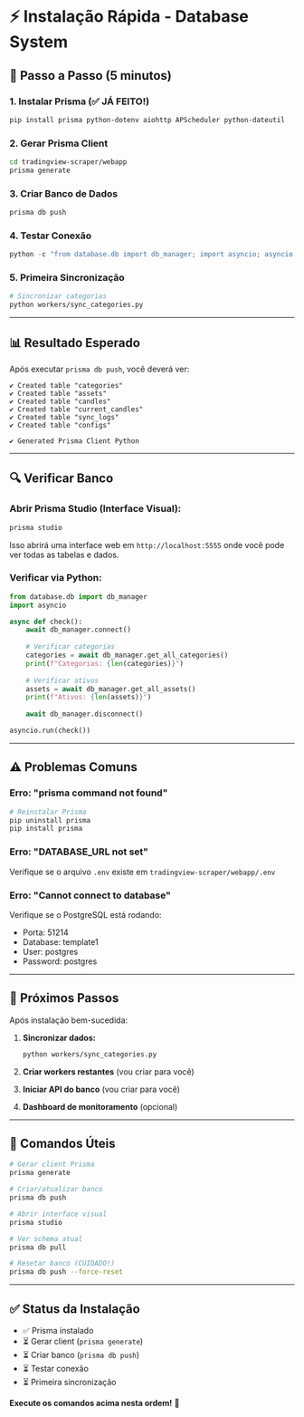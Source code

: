 # ⚡ Instalação Rápida - Database System

## 🚀 **Passo a Passo (5 minutos)**

### **1. Instalar Prisma (✅ JÁ FEITO!)**
```bash
pip install prisma python-dotenv aiohttp APScheduler python-dateutil
```

### **2. Gerar Prisma Client**
```bash
cd tradingview-scraper/webapp
prisma generate
```

### **3. Criar Banco de Dados**
```bash
prisma db push
```

### **4. Testar Conexão**
```python
python -c "from database.db import db_manager; import asyncio; asyncio.run(db_manager.connect()); print('✅ Conectado!')"
```

### **5. Primeira Sincronização**
```bash
# Sincronizar categorias
python workers/sync_categories.py
```

---

## 📊 **Resultado Esperado**

Após executar `prisma db push`, você deverá ver:
```
✔ Created table "categories"
✔ Created table "assets"
✔ Created table "candles"
✔ Created table "current_candles"
✔ Created table "sync_logs"
✔ Created table "configs"

✔ Generated Prisma Client Python
```

---

## 🔍 **Verificar Banco**

### **Abrir Prisma Studio (Interface Visual):**
```bash
prisma studio
```

Isso abrirá uma interface web em `http://localhost:5555` onde você pode ver todas as tabelas e dados.

### **Verificar via Python:**
```python
from database.db import db_manager
import asyncio

async def check():
    await db_manager.connect()
    
    # Verificar categorias
    categories = await db_manager.get_all_categories()
    print(f"Categorias: {len(categories)}")
    
    # Verificar ativos
    assets = await db_manager.get_all_assets()
    print(f"Ativos: {len(assets)}")
    
    await db_manager.disconnect()

asyncio.run(check())
```

---

## ⚠️ **Problemas Comuns**

### **Erro: "prisma command not found"**
```bash
# Reinstalar Prisma
pip uninstall prisma
pip install prisma
```

### **Erro: "DATABASE_URL not set"**
Verifique se o arquivo `.env` existe em `tradingview-scraper/webapp/.env`

### **Erro: "Cannot connect to database"**
Verifique se o PostgreSQL está rodando:
- Porta: 51214
- Database: template1
- User: postgres
- Password: postgres

---

## 📝 **Próximos Passos**

Após instalação bem-sucedida:

1. **Sincronizar dados:**
   ```bash
   python workers/sync_categories.py
   ```

2. **Criar workers restantes** (vou criar para você)

3. **Iniciar API do banco** (vou criar para você)

4. **Dashboard de monitoramento** (opcional)

---

## 🎯 **Comandos Úteis**

```bash
# Gerar client Prisma
prisma generate

# Criar/atualizar banco
prisma db push

# Abrir interface visual
prisma studio

# Ver schema atual
prisma db pull

# Resetar banco (CUIDADO!)
prisma db push --force-reset
```

---

## ✅ **Status da Instalação**

- ✅ Prisma instalado
- ⏳ Gerar client (`prisma generate`)
- ⏳ Criar banco (`prisma db push`)
- ⏳ Testar conexão
- ⏳ Primeira sincronização

**Execute os comandos acima nesta ordem!** 🚀
